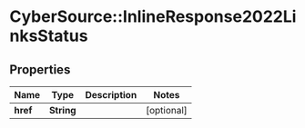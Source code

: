 # CyberSource::InlineResponse2022LinksStatus

## Properties
Name | Type | Description | Notes
------------ | ------------- | ------------- | -------------
**href** | **String** |  | [optional] 


